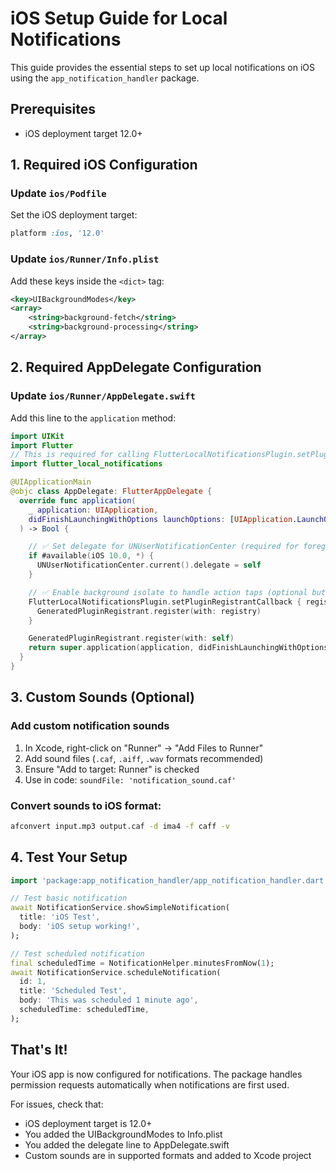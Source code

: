 # iOS Setup Guide for Local Notifications

This guide provides the essential steps to set up local notifications on iOS using the `app_notification_handler` package.

## Prerequisites

- iOS deployment target 12.0+

## 1. Required iOS Configuration

### Update `ios/Podfile`

Set the iOS deployment target:

```ruby
platform :ios, '12.0'
```

### Update `ios/Runner/Info.plist`

Add these keys inside the `<dict>` tag:

```xml
<key>UIBackgroundModes</key>
<array>
    <string>background-fetch</string>
    <string>background-processing</string>
</array>
```

## 2. Required AppDelegate Configuration

### Update `ios/Runner/AppDelegate.swift`

Add this line to the `application` method:

```swift
import UIKit
import Flutter
// This is required for calling FlutterLocalNotificationsPlugin.setPluginRegistrantCallback method.
import flutter_local_notifications

@UIApplicationMain
@objc class AppDelegate: FlutterAppDelegate {
  override func application(
    _ application: UIApplication,
    didFinishLaunchingWithOptions launchOptions: [UIApplication.LaunchOptionsKey: Any]?
  ) -> Bool {

    // ✅ Set delegate for UNUserNotificationCenter (required for foreground notifications)
    if #available(iOS 10.0, *) {
      UNUserNotificationCenter.current().delegate = self
    }

    // ✅ Enable background isolate to handle action taps (optional but recommended)
    FlutterLocalNotificationsPlugin.setPluginRegistrantCallback { registry in
      GeneratedPluginRegistrant.register(with: registry)
    }

    GeneratedPluginRegistrant.register(with: self)
    return super.application(application, didFinishLaunchingWithOptions: launchOptions)
  }
}
```

## 3. Custom Sounds (Optional)

### Add custom notification sounds

1. In Xcode, right-click on "Runner" → "Add Files to Runner"
2. Add sound files (`.caf`, `.aiff`, `.wav` formats recommended)
3. Ensure "Add to target: Runner" is checked
4. Use in code: `soundFile: 'notification_sound.caf'`

### Convert sounds to iOS format:

```bash
afconvert input.mp3 output.caf -d ima4 -f caff -v
```

## 4. Test Your Setup

```dart
import 'package:app_notification_handler/app_notification_handler.dart';

// Test basic notification
await NotificationService.showSimpleNotification(
  title: 'iOS Test',
  body: 'iOS setup working!',
);

// Test scheduled notification
final scheduledTime = NotificationHelper.minutesFromNow(1);
await NotificationService.scheduleNotification(
  id: 1,
  title: 'Scheduled Test',
  body: 'This was scheduled 1 minute ago',
  scheduledTime: scheduledTime,
);
```

## That's It!

Your iOS app is now configured for notifications. The package handles permission requests automatically when notifications are first used.

For issues, check that:

- iOS deployment target is 12.0+
- You added the UIBackgroundModes to Info.plist
- You added the delegate line to AppDelegate.swift
- Custom sounds are in supported formats and added to Xcode project
